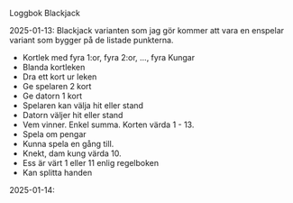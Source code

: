 Loggbok Blackjack

2025-01-13: Blackjack varianten som jag gör kommer att vara en enspelar variant som bygger på de listade punkterna.

* Kortlek med fyra 1:or, fyra 2:or, ..., fyra Kungar
* Blanda kortleken
* Dra ett kort ur leken
* Ge spelaren 2 kort
* Ge datorn 1 kort
* Spelaren kan välja hit eller stand
* Datorn väljer hit eller stand
* Vem vinner. Enkel summa. Korten värda 1 - 13.
* Spela om pengar
* Kunna spela en gång till.
* Knekt, dam kung värda 10.
* Ess är värt 1 eller 11 enlig regelboken
* Kan splitta handen

2025-01-14:
